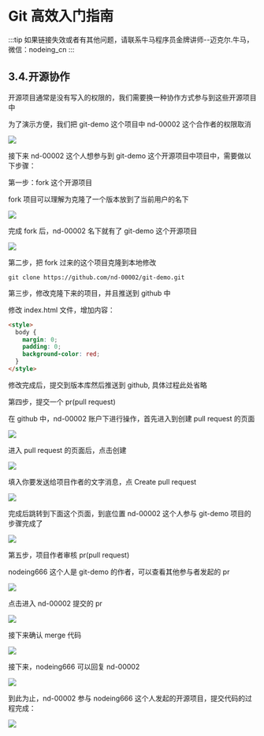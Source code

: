 # Git 高效入门指南

:::tip
如果链接失效或者有其他问题，请联系牛马程序员金牌讲师--迈克尔.牛马，微信：nodeing_cn
:::

## 3.4.开源协作

开源项目通常是没有写入的权限的，我们需要换一种协作方式参与到这些开源项目中

为了演示方便，我们把 git-demo 这个项目中 nd-00002 这个合作者的权限取消

![](./img/2019-03-23-18-13-47.png)

接下来 nd-00002 这个人想参与到 git-demo 这个开源项目中项目中，需要做以下步骤：

第一步：fork 这个开源项目

fork 项目可以理解为克隆了一个版本放到了当前用户的名下

![](./img/2019-03-23-18-34-50.png)

完成 fork 后，nd-00002 名下就有了 git-demo 这个开源项目

![](./img/2019-03-23-18-37-45.png)

第二步，把 fork 过来的这个项目克隆到本地修改

```
git clone https://github.com/nd-00002/git-demo.git
```

第三步，修改克隆下来的项目，并且推送到 github 中

修改 index.html 文件，增加内容：

```html
<style>
  body {
    margin: 0;
    padding: 0;
    background-color: red;
  }
</style>
```

修改完成后，提交到版本库然后推送到 github, 具体过程此处省略

第四步，提交一个 pr(pull request)

在 github 中，nd-00002 账户下进行操作，首先进入到创建 pull request 的页面

![](./img/2019-03-23-18-52-23.png)

进入 pull request 的页面后，点击创建

![](./img/2019-03-23-18-54-40.png)

填入你要发送给项目作者的文字消息，点 Create pull request

![](./img/2019-03-23-18-58-29.png)

完成后跳转到下面这个页面，到底位置 nd-00002 这个人参与 git-demo 项目的步骤完成了

![](./img/2019-03-23-18-59-40.png)

第五步，项目作者审核 pr(pull request)

nodeing666 这个人是 git-demo 的作者，可以查看其他参与者发起的 pr

![](./img/2019-03-23-19-02-51.png)

点击进入 nd-00002 提交的 pr

![](./img/2019-03-23-19-06-32.png)

接下来确认 merge 代码

![](./img/2019-03-23-19-07-24.png)

接下来，nodeing666 可以回复 nd-00002

![](./img/2019-03-23-19-08-41.png)

到此为止，nd-00002 参与 nodeing666 这个人发起的开源项目，提交代码的过程完成：

![](./img/2019-03-23-19-09-56.png)
